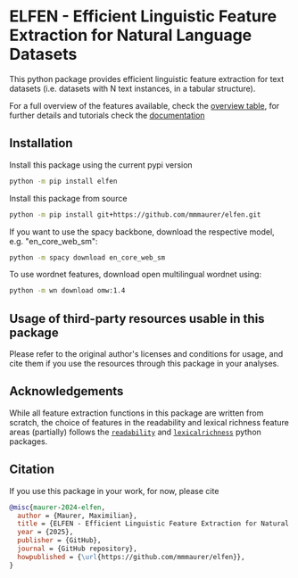 # ELFEN - Efficient Linguistic Feature Extraction for Natural Language Datasets

This python package provides efficient linguistic feature extraction for text datasets (i.e. datasets with N text instances, in a tabular structure). 

For a full overview of the features available, check the [overview table](features.md), for further details and tutorials check the
[documentation](https://elfen.readthedocs.io)


## Installation
Install this package using the current pypi version
```bash
python -m pip install elfen
```

Install this package from source 
```bash
python -m pip install git+https://github.com/mmmaurer/elfen.git
```

If you want to use the spacy backbone, download the respective model, e.g. "en_core_web_sm":
```bash
python -m spacy download en_core_web_sm
```

To use wordnet features, download open multilingual wordnet using:
```bash
python -m wn download omw:1.4
```

## Usage of third-party resources usable in this package
Please refer to the original author's licenses and conditions for usage, and cite them if you use the resources through this package in your analyses.

## Acknowledgements

While all feature extraction functions in this package are written from scratch, the choice of features in the readability and lexical richness feature areas (partially) follows the [`readability`](https://github.com/andreasvc/readability) and [`lexicalrichness`](https://github.com/LSYS/LexicalRichness) python packages.

## Citation
If you use this package in your work, for now, please cite
```bibtex
@misc{maurer-2024-elfen,
  author = {Maurer, Maximilian},
  title = {ELFEN - Efficient Linguistic Feature Extraction for Natural Language Datasets},
  year = {2025},
  publisher = {GitHub},
  journal = {GitHub repository},
  howpublished = {\url{https://github.com/mmmaurer/elfen}},
}
```